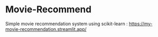 # Movie-Recommend
Simple movie recommendation system using scikit-learn : https://my-movie-recommendation.streamlit.app/
